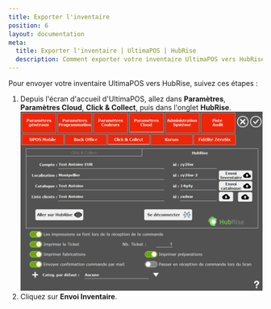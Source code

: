 ```yaml
---
title: Exporter l'inventaire
position: 6
layout: documentation
meta:
  title: Exporter l'inventaire | UltimaPOS | HubRise
  description: Comment exporter votre inventaire UltimaPOS vers HubRise.
---
```


Pour envoyer votre inventaire UltimaPOS vers HubRise, suivez ces étapes :

1. Depuis l'écran d'accueil d'UltimaPOS, allez dans **Paramètres**, **Paramètres Cloud**, **Click & Collect**, puis dans l'onglet **HubRise**.
   ![Exporter l'inventaire - Envoi Inventaire](./images/003-ultimapos-connected.png)
2. Cliquez sur **Envoi Inventaire**.
